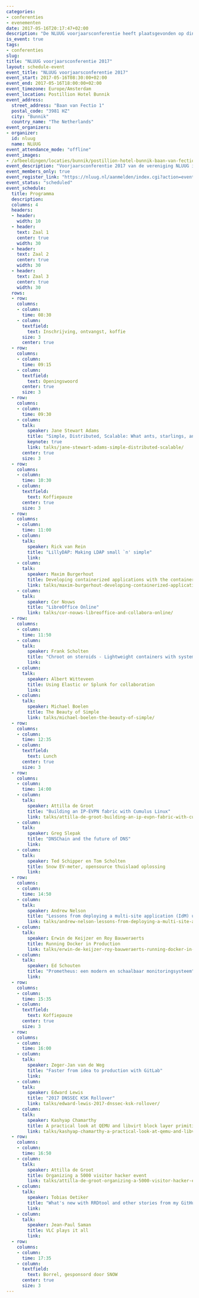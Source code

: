 ```yaml
---
categories:
- conferenties
- evenementen
date: 2017-05-16T20:17:47+02:00
description: "De NLUUG voorjaarsconferentie heeft plaatsgevonden op dinsdag 16 mei 2017. Bekijk hier het programma, de presentaties, opnames en foto's."
is_event: true
tags:
- conferenties
slug:
title: "NLUUG voorjaarsconferentie 2017"
layout: schedule-event
event_title: "NLUUG voorjaarsconferentie 2017"
event_start: 2017-05-16T08:30:00+02:00
event_end: 2017-05-16T18:00:00+02:00
event_timezone: Europe/Amsterdam
event_location: Postillion Hotel Bunnik
event_address:
  street_address: "Baan van Fectio 1"
  postal_code: "3981 HZ"
  city: "Bunnik"
  country_name: "The Netherlands"
event_organizers:
- organizer:
  id: nluug
  name: NLUUG
event_attendance_mode: "offline"
event_images:
- /afbeeldingen/locaties/bunnik/postillion-hotel-bunnik-baan-van-fectio.jpg
event_description: "Voorjaarsconferentie 2017 van de vereniging NLUUG in het Postillion Hotel te Bunnik"
event_members_only: true
event_register_link: "https://nluug.nl/aanmelden/index.cgi?action=event"
event_status: "scheduled"
event_schedule:
  title: Programma
  description:
  columns: 4
  headers:
  - header:
    width: 10
  - header:
    text: Zaal 1
    center: true
    width: 30
  - header:
    text: Zaal 2
    center: true
    width: 30
  - header:
    text: Zaal 3
    center: true
    width: 30
  rows:
  - row:
    columns:
    - column:
      time: 08:30
    - column:
      textfield:
        text: Inschrijving, ontvangst, koffie
      size: 3
      center: true
  - row:
    columns:
    - column:
      time: 09:15
    - column:
      textfield:
        text: Openingswoord
      center: true
      size: 3
  - row:
    columns:
    - column:
      time: 09:30
    - column:
      talk:
        speaker: Jane Stewart Adams
        title: "Simple, Distributed, Scalable: What ants, starlings, and slime mold can teach us about computers"
        keynote: true
        link: talks/jane-stewart-adams-simple-distributed-scalable/
      center: true
      size: 3
  - row:
    columns:
    - column:
      time: 10:30
    - column:
      textfield:
        text: Koffiepauze
      center: true
      size: 3
  - row:
    columns:
    - column:
      time: 11:00
    - column:
      talk:
        speaker: Rick van Rein
        title: "LillyDAP: Making LDAP small `n' simple"
        link: 
    - column:
      talk:
        speaker: Maxim Burgerhout
        title: Developing containerized applications with the container development kit
        link: talks/maxim-burgerhout-developing-containerized-applications-with-the-container-development-kit/
    - column:
      talk:
        speaker: Cor Nouws
        title: "LibreOffice Online"
        link: talks/cor-nouws-libreoffice-and-collabora-online/
  - row:
    columns:
    - column:
      time: 11:50
    - column:
      talk:
        speaker: Frank Scholten
        title: "Chroot on steroids - Lightweight containers with systemd-nspawn"
        link: 
    - column:
      talk:
        speaker: Albert Witteveen
        title: Using Elastic or Splunk for collaboration
        link: 
    - column:
      talk:
        speaker: Michael Boelen
        title: The Beauty of Simple
        link: talks/michael-boelen-the-beauty-of-simple/
  - row:
    columns:
    - column:
      time: 12:35
    - column:
      textfield:
        text: Lunch
      center: true
      size: 3
  - row:
    columns:
    - column:
      time: 14:00
    - column:
      talk:
        speaker: Attilla de Groot
        title: "Building an IP-EVPN fabric with Cumulus Linux"
        link: talks/attilla-de-groot-building-an-ip-evpn-fabric-with-cumulus-linux/
    - column:
      talk:
        speaker: Greg Slepak
        title: "DNSChain and the future of DNS"
        link: 
    - column:
      talk:
        speaker: Ted Schipper en Tom Scholten
        title: Snow EV-meter, opensource thuislaad oplossing
        link: 
  - row:
    columns:
    - column:
      time: 14:50
    - column:
      talk:
        speaker: Andrew Nelson
        title: "Lessons from deploying a multi-site application (IdM) using Ansible"
        link: talks/andrew-nelson-lessons-from-deploying-a-multi-site-application-idm-using-ansible/
    - column:
      talk:
        speaker: Erwin de Keijzer en Roy Bauweraerts
        title: Running Docker in Production
        link: talks/erwin-de-keijzer-roy-bauweraerts-running-docker-in-production/ 
    - column:
      talk:
        speaker: Ed Schouten
        title: "Prometheus: een modern en schaalbaar monitoringsysteem"
        link: 
  - row:
    columns:
    - column:
      time: 15:35
    - column:
      textfield:
        text: Koffiepauze
      center: true
      size: 3
  - row:
    columns:
    - column:
      time: 16:00
    - column:
      talk:
        speaker: Zeger-Jan van de Weg
        title: "Faster from idea to production with GitLab"
        link: 
    - column:
      talk:
        speaker: Edward Lewis
        title: "2017 DNSSEC KSK Rollover"
        link: talks/edward-lewis-2017-dnssec-ksk-rollover/
    - column:
      talk:
        speaker: Kashyap Chamarthy
        title: A practical look at QEMU and libvirt block layer primitives
        link: talks/kashyap-chamarthy-a-practical-look-at-qemu-and-libvirt-block-layer-primitives/
  - row:
    columns:
    - column:
      time: 16:50
    - column:
      talk:
        speaker: Attilla de Groot
        title: Organizing a 5000 visitor hacker event
        link: talks/attilla-de-groot-organizing-a-5000-visitor-hacker-event/
    - column:
      talk:
        speaker: Tobias Oetiker
        title: "What's new with RRDtool and other stories from my GitHub repo"
        link: 
    - column:
      talk:
        speaker: Jean-Paul Saman
        title: VLC plays it all
        link: 
  - row:
    columns:
    - column:
      time: 17:35
    - column:
      textfield:
        text: Borrel, gesponsord door SNOW
      center: true
      size: 3
---
```

